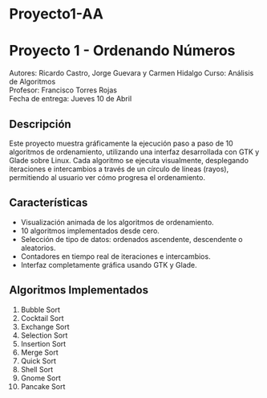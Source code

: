 # Proyecto1-AA
# Proyecto 1 - Ordenando Números

Autores: Ricardo Castro, Jorge Guevara y Carmen Hidalgo
Curso: Análisis de Algoritmos  
Profesor: Francisco Torres Rojas  
Fecha de entrega: Jueves 10 de Abril  

## Descripción

Este proyecto muestra gráficamente la ejecución paso a paso de 10 algoritmos de ordenamiento, utilizando una interfaz desarrollada con GTK y Glade sobre Linux. Cada algoritmo se ejecuta visualmente, desplegando iteraciones e intercambios a través de un círculo de líneas (rayos), permitiendo al usuario ver cómo progresa el ordenamiento.

## Características

- Visualización animada de los algoritmos de ordenamiento.
- 10 algoritmos implementados desde cero.
- Selección de tipo de datos: ordenados ascendente, descendente o aleatorios.
- Contadores en tiempo real de iteraciones e intercambios.
- Interfaz completamente gráfica usando GTK y Glade.

## Algoritmos Implementados

1. Bubble Sort  
2. Cocktail Sort  
3. Exchange Sort  
4. Selection Sort  
5. Insertion Sort  
6. Merge Sort  
7. Quick Sort  
8. Shell Sort  
9. Gnome Sort  
10. Pancake Sort
